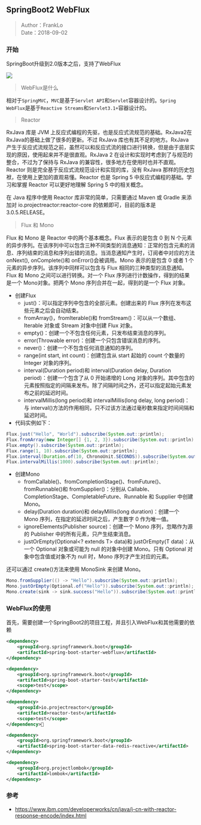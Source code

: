 ## SpringBoot2 WebFlux

> Author：FrankLo  
> Date：2018-09-02

### 开始
SpringBoot升级到2.0版本之后，支持了WebFlux

![](http://images.gitbook.cn/87db53c0-b936-11e7-b969-cb3cfaf54002)

> WebFlux是什么

相对于`SpringMVC`，`MVC`是基于`Servlet API`和`Servlet`容器设计的。`Spring WebFlux`是基于`Reactive Streams`和`Servlet3.1+`容器设计的。

> Reactor

RxJava 库是 JVM 上反应式编程的先驱，也是反应式流规范的基础。RxJava2在RxJava的基础上做了很多的更新。不过 RxJava 库也有其不足的地方。RxJava 产生于反应式流规范之前，虽然可以和反应式流的接口进行转换，但是由于底层实现的原因，使用起来并不是很直观。RxJava 2 在设计和实现时考虑到了与规范的整合，不过为了保持与 RxJava 的兼容性，很多地方在使用时也并不直观。Reactor 则是完全基于反应式流规范设计和实现的库，没有 RxJava 那样的历史包袱，在使用上更加的直观易懂。Reactor 也是 Spring 5 中反应式编程的基础。学习和掌握 Reactor 可以更好地理解 Spring 5 中的相关概念。
  
在 Java 程序中使用 Reactor 库非常的简单，只需要通过 Maven 或 Gradle 来添加对 io.projectreactor:reactor-core 的依赖即可，目前的版本是 3.0.5.RELEASE。

> Flux 和 Mono

Flux 和 Mono 是 Reactor 中的两个基本概念。Flux 表示的是包含 0 到 N 个元素的异步序列。在该序列中可以包含三种不同类型的消息通知：正常的包含元素的消息、序列结束的消息和序列出错的消息。当消息通知产生时，订阅者中对应的方法 onNext(), onComplete()和 onError()会被调用。Mono 表示的是包含 0 或者 1 个元素的异步序列。该序列中同样可以包含与 Flux 相同的三种类型的消息通知。Flux 和 Mono 之间可以进行转换。对一个 Flux 序列进行计数操作，得到的结果是一个 Mono<Long>对象。把两个 Mono 序列合并在一起，得到的是一个 Flux 对象。

- 创建Flux
  - just()：可以指定序列中包含的全部元素。创建出来的 Flux 序列在发布这些元素之后会自动结束。
  - fromArray()，fromIterable()和 fromStream()：可以从一个数组、Iterable 对象或 Stream 对象中创建 Flux 对象。
  - empty()：创建一个不包含任何元素，只发布结束消息的序列。
  - error(Throwable error)：创建一个只包含错误消息的序列。
  - never()：创建一个不包含任何消息通知的序列。
  - range(int start, int count)：创建包含从 start 起始的 count 个数量的 Integer 对象的序列。
  - interval(Duration period)和 interval(Duration delay, Duration period)：创建一个包含了从 0 开始递增的 Long 对象的序列。其中包含的元素按照指定的间隔来发布。除了间隔时间之外，还可以指定起始元素发布之前的延迟时间。
  - intervalMillis(long period)和 intervalMillis(long delay, long period)：与 interval()方法的作用相同，只不过该方法通过毫秒数来指定时间间隔和延迟时间。
- 代码实例如下：
```java
Flux.just("Hello", "World").subscribe(System.out::println);
Flux.fromArray(new Integer[] {1, 2, 3}).subscribe(System.out::println);
Flux.empty().subscribe(System.out::println);
Flux.range(1, 10).subscribe(System.out::println);
Flux.interval(Duration.of(10, ChronoUnit.SECONDS)).subscribe(System.out::println);
Flux.intervalMillis(1000).subscribe(System.out::println);
```

- 创建Mono
    - fromCallable()、fromCompletionStage()、fromFuture()、fromRunnable()和 fromSupplier()：分别从 Callable、CompletionStage、CompletableFuture、Runnable 和 Supplier 中创建 Mono。
    - delay(Duration duration)和 delayMillis(long duration)：创建一个 Mono 序列，在指定的延迟时间之后，产生数字 0 作为唯一值。
    - ignoreElements(Publisher<T> source)：创建一个 Mono 序列，忽略作为源的 Publisher 中的所有元素，只产生结束消息。
    - justOrEmpty(Optional<? extends T> data)和 justOrEmpty(T data)：从一个 Optional 对象或可能为 null 的对象中创建 Mono。只有 Optional 对象中包含值或对象不为 null 时，Mono 序列才产生对应的元素。

还可以通过 create()方法来使用 MonoSink 来创建 Mono。
```java
Mono.fromSupplier(() -> "Hello").subscribe(System.out::println);
Mono.justOrEmpty(Optional.of("Hello")).subscribe(System.out::println);
Mono.create(sink -> sink.success("Hello")).subscribe(System.out::println);
```

### WebFlux的使用

首先，需要创建一个SpringBoot2的项目工程，并且引入WebFlux和其他需要的依赖
```xml
<dependency>
    <groupId>org.springframework.boot</groupId>
    <artifactId>spring-boot-starter-webflux</artifactId>
</dependency>

<dependency>
    <groupId>org.springframework.boot</groupId>
    <artifactId>spring-boot-starter-test</artifactId>
    <scope>test</scope>
</dependency>

<dependency>
    <groupId>io.projectreactor</groupId>
    <artifactId>reactor-test</artifactId>
    <scope>test</scope>
</dependency> 

<dependency>
    <groupId>org.springframework.boot</groupId>
    <artifactId>spring-boot-starter-data-redis-reactive</artifactId>
</dependency>

<dependency>
    <groupId>org.projectlombok</groupId>
    <artifactId>lombok</artifactId>
</dependency>
```



### 参考
- https://www.ibm.com/developerworks/cn/java/j-cn-with-reactor-response-encode/index.html
